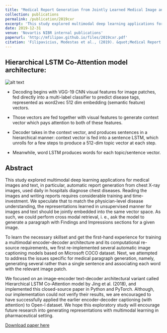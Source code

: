```yaml
---
title: "Medical Report Generation from Jointly Learned Medical Image and Text Representations"
collection: publications
permalink: /publication/2019cxr
excerpt: 'This study explored multimodal deep learning applications for medical images and text, in particular, automatic report generation from chest X-ray images, used daily in hospitals diagnose chest diseases. Reading the images and writing reports requires considerable training and time-investment. We speculate that to match the physician-level disease understanding, the representations learned in unsupervised manner for images and text should be jointly embedded into the same vector space. As such, we could perform cross modal retrieval, i. e., ask the model to generate a paragraph with Findings and Impressions sections for a given image.'
date: 2019-12-31
venue: 'Novartis NIBR internal publications'
paperurl: 'http://mfilipav.github.io/files/2019cxr.pdf'
citation: 'Filipavicius, Modestas et al., (2019). &quot;Medical Report Generation from Jointly Learned Medical Image and Text Representations.&quot; <i>NIBR Publications </i>. 12(2).'
---
```


## Hierarchical LSTM Co-Attention model architecture:
![alt text](http://mfilipav.github.io/files/cxr_arch.png "Hierarchical LSTM Co-Attention architecture")

* Decoding begins with VGG-19 CNN visual features for image patches, fed directly into a multi-label classifier to predict disease tags, represented as word2vec 512 dim embedding (semantic feature) vectors. 

* Those vectors are fed together with visual features to generate context vector which pays attention to both of these features. 

* Decoder takes in the context vector, and produces sentences in a hierarchical manner: context vector is fed into a sentence LSTM, which unrolls for a few steps to produce a 512-dim topic vector at each step. 

* Meanwhile, word LSTM produces words for each topic/sentence vector.


## Abstract
This study explored multimodal deep learning applications for medical images and text, in particular, automatic report generation from chest X-ray images, used daily in hospitals diagnose chest diseases. Reading the images and writing reports requires considerable training and time-investment. We speculate that to match the physician-level disease understanding, the representations learned in unsupervised manner for images and text should be jointly embedded into the same vector space. As such, we could perform cross modal retrieval, i. e., ask the model to generate a paragraph with Findings and Impressions sections for a given image.

To learn the necessary skillset and get the first-hand experience for training a multimodal encoder-decoder architecture and its computational re- source requirements, we first re-implemented several automatic image captioning models based on Microsoft COCO dataset. Next, we attempted to address the issues specific for medical paragraph generation, namely, generating several rather than a single sentence and associating each word with the relevant image patch.

We focused on an image-encoder text-decoder architectural variant called Hierarchical LSTM Co-Attention model by Jing et al. (2018), and implemented this closed-source paper in Python and PyTorch. Although, our implementation could not verify their results, we are encouraged to have successfully applied the earlier encoder-decoder captioning (with attention) to Open-I dataset. We hope this exploratory study will encourage future research into generating representations with multimodal learning in pharmaceutical setting.

[Download paper here](http://mfilipav.github.io/files/2019cxr.pdf)

